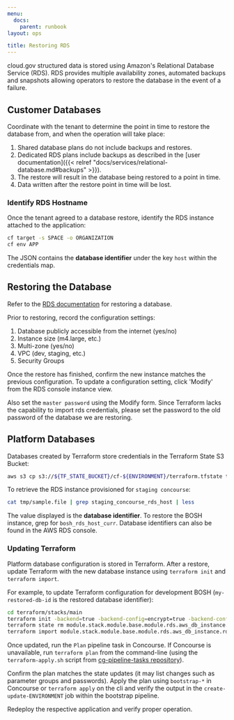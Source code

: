 ```yaml
---
menu:
  docs:
    parent: runbook
layout: ops

title: Restoring RDS
---
```


cloud.gov structured data is stored using Amazon's Relational Database Service (RDS).  RDS provides multiple availability zones, automated backups and snapshots allowing operators to restore the database in the event of a failure.

## Customer Databases
Coordinate with the tenant to determine the point in time to restore the database from, and when the operation will take place:

1. Shared database plans do not include backups and restores.
1. Dedicated RDS plans include backups as described in the [user documentation]({{< relref "docs/services/relational-database.md#backups" >}}).
1. The restore will result in the database being restored to a point in time.
1. Data written after the restore point in time will be lost.

### Identify RDS Hostname
Once the tenant agreed to a database restore, identify the RDS instance attached to the application:
```sh
cf target -s SPACE -o ORGANIZATION
cf env APP
```

The JSON contains the **database identifier** under the key `host` within the credentials map.

## Restoring the Database
Refer to the [RDS documentation](https://docs.aws.amazon.com/AmazonRDS/latest/UserGuide/USER_RestoreFromSnapshot.html) for restoring a database.

Prior to restoring, record the configuration settings:
1. Database publicly accessible from the internet (yes/no)
1. Instance size (m4.large, etc.)
1. Multi-zone (yes/no)
1. VPC (dev, staging, etc.)
1. Security Groups

Once the restore has finished, confirm the new instance matches the previous configuration.  To update a configuration setting, click 'Modify' from the RDS console instance view.

Also set the `master password` using the Modify form.  Since Terraform lacks the capability to import rds credentials, please set the password to the old password of the database we are restoring.

## Platform Databases
Databases created by Terraform store credentials in the Terraform State S3 Bucket:
```sh
aws s3 cp s3://${TF_STATE_BUCKET}/cf-${ENVIRONMENT}/terraform.tfstate tmp/state.file
```

To retrieve the RDS instance provisioned for `staging concourse`:
```sh
cat tmp/sample.file | grep staging_concourse_rds_host | less
```

The value displayed is the **database identifier**.  To restore the BOSH instance, grep for `bosh_rds_host_curr`.  Database identifiers can also be found in the AWS RDS console.

### Updating Terraform
Platform database configuration is stored in Terraform.  After a restore, update Terraform with the new database instance using `terraform init` and `terraform import`.

For example, to update Terraform configuration for development BOSH (`my-restored-db-id` is the restored database identifier):
```sh
cd terraform/stacks/main
terraform init -backend=true -backend-config=encrypt=true -backend-config=bucket=terraform-state -backend-config=key=development/terraform.tfstate
terraform state rm module.stack.module.base.module.rds.aws_db_instance.rds_database
terraform import module.stack.module.base.module.rds.aws_db_instance.rds_database my-restored-db-id
```

Once updated, run the `Plan` pipeline task in Concourse.  If Concourse is unavailable, run `terraform plan` from the command-line (using the `terraform-apply.sh` script from [cg-pipeline-tasks repository](https://github.com/18F/cg-pipeline-tasks)).

Confirm the plan matches the state updates (it may list changes such as parameter groups and passwords).   Apply the plan using `bootstrap-*` in Concourse or `terraform apply` on the cli and verify the output in the `create-update-ENVIRONMENT` job within the bootstrap pipeline.

Redeploy the respective application and verify proper operation.
